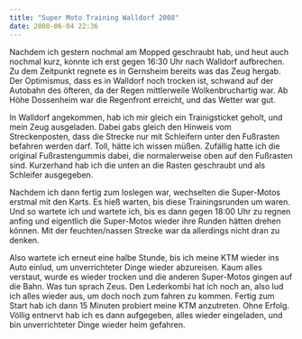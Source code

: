 ```yaml
---
title: "Super Moto Training Walldorf 2008"
date: 2008-06-04 22:36
---
```

Nachdem ich gestern nochmal am Mopped geschraubt hab, und heut auch nochmal kurz, konnte ich erst gegen 16:30 Uhr nach Walldorf aufbrechen.  Zu dem Zeitpunkt regnete es in Gernsheim bereits was das Zeug hergab. Der Optimismus, dass es in Walldorf noch trocken ist, schwand auf der Autobahn des öfteren, da der Regen mittlerweile Wolkenbruchartig war.   Ab Höhe Dossenheim war die Regenfront erreicht, und das Wetter war gut.

<!--more-->

In Walldorf angekommen, hab ich mir gleich ein Trainigsticket geholt, und mein Zeug ausgeladen. Dabei gabs gleich den Hinweis vom Streckenposten, dass die Strecke nur mit Schleifern unter den Fußrasten befahren werden darf. Toll, hätte ich wissen müßen. Zufällig hatte ich die original Fußrastengummis dabei, die normalerweise oben auf den Fußrasten sind. Kurzerhand hab ich die unten an die Rasten geschraubt und als Schleifer ausgegeben.

Nachdem ich dann fertig zum loslegen war, wechselten die Super-Motos erstmal mit den Karts. Es hieß warten, bis diese Trainingsrunden um waren. Und so wartete ich und wartete ich, bis es dann gegen 18:00 Uhr zu regnen anfing und eigentlich die Super-Motos wieder ihre Runden hätten drehen können. Mit der feuchten/nassen Strecke war da allerdings nicht dran zu denken.

Also wartete ich erneut eine halbe Stunde, bis ich meine KTM wieder ins Auto einlud, um unverrichteter Dinge wieder abzureisen. Kaum alles verstaut, wurde es wieder trocken und die anderen Super-Motos gingen auf die Bahn. Was tun sprach Zeus. Den Lederkombi hat ich noch an, also lud ich alles wieder aus, um doch noch zum fahren zu kommen. Fertig zum Start hab ich dann 15 Minuten probiert meine KTM anzutreten. Ohne Erfolg. Völlig entnervt hab ich es dann aufgegeben, alles wieder eingeladen, und bin unverrichteter Dinge wieder heim gefahren.
